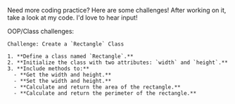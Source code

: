 Need more coding practice? Here are some challenges! After working on it, take a look at my code. I'd love to hear input!

OOP/Class challenges:

    Challenge: Create a `Rectangle` Class
    
    1. **Define a class named `Rectangle`.**
    2. **Initialize the class with two attributes: `width` and `height`.**
    3. **Include methods to:**
      - **Get the width and height.**
      - **Set the width and height.**
      - **Calculate and return the area of the rectangle.**
      - **Calculate and return the perimeter of the rectangle.**
